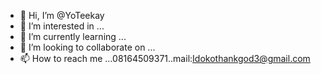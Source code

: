- 👋 Hi, I’m @YoTeekay
- 👀 I’m interested in ...
- 🌱 I’m currently learning ...
- 💞️ I’m looking to collaborate on ...
- 📫 How to reach me ...08164509371..mail:Idokothankgod3@gmail.com

<!---
YoTeekay/YoTeekay is a ✨ special ✨ repository because its `README.md` (this file) appears on your GitHub profile.
You can click the Preview link to take a look at your changes.
--->
